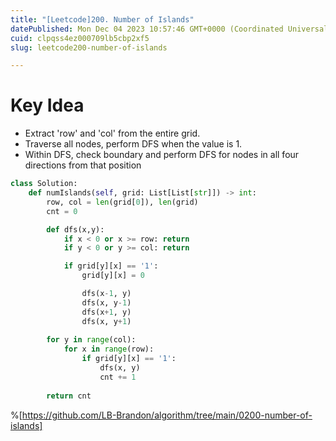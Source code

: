 ```yaml
---
title: "[Leetcode]200. Number of Islands"
datePublished: Mon Dec 04 2023 10:57:46 GMT+0000 (Coordinated Universal Time)
cuid: clpqss4ez000709lb5cbp2xf5
slug: leetcode200-number-of-islands

---
```


# Key Idea
- Extract 'row' and 'col' from the entire grid.
- Traverse all nodes, perform DFS when the value is 1.
- Within DFS, check boundary and perform DFS for nodes in all four directions from that position    

```python
class Solution:
    def numIslands(self, grid: List[List[str]]) -> int:
        row, col = len(grid[0]), len(grid)
        cnt = 0

        def dfs(x,y):
            if x < 0 or x >= row: return
            if y < 0 or y >= col: return

            if grid[y][x] == '1':
                grid[y][x] = 0

                dfs(x-1, y)
                dfs(x, y-1)
                dfs(x+1, y)
                dfs(x, y+1)
        
        for y in range(col):
            for x in range(row):
                if grid[y][x] == '1':
                    dfs(x, y)
                    cnt += 1
                    
        return cnt
```
%[https://github.com/LB-Brandon/algorithm/tree/main/0200-number-of-islands]